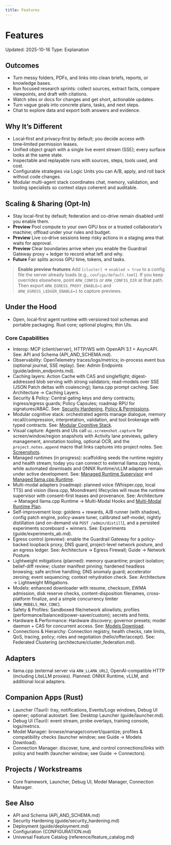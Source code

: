 ```yaml
---
title: Features
---
```


# Features

Updated: 2025-10-16
Type: Explanation

## Outcomes
- Turn messy folders, PDFs, and links into clean briefs, reports, or knowledge bases.
- Run focused research sprints: collect sources, extract facts, compare viewpoints, and draft with citations.
- Watch sites or docs for changes and get short, actionable updates.
- Turn vague goals into concrete plans, tasks, and next steps.
- Chat to explore data and export both answers and evidence.

## Why It’s Different
- Local‑first and privacy‑first by default; you decide access with time‑limited permission leases.
- Unified object graph with a single live event stream (SSE); every surface looks at the same state.
- Inspectable and replayable runs with sources, steps, tools used, and cost.
- Configurable strategies via Logic Units you can A/B, apply, and roll back without code changes.
- Modular multi-agent stack coordinates chat, memory, validation, and tooling specialists so context stays coherent and auditable.

## Scaling & Sharing (Opt‑In)
- Stay local-first by default; federation and co-drive remain disabled until you enable them.
- **Preview** Pool compute to your own GPU box or a trusted collaborator’s machine; offload under your rules and budget.
- **Preview** Live co‑drive sessions keep risky actions in a staging area that waits for approval.
- **Preview** Clear boundaries arrive when you enable the Guardrail Gateway proxy + ledger to record what left and why.
- **Future** Fair splits across GPU time, tokens, and tasks.

> **Enable preview features** Add `[cluster]` → `enabled = true` to a config file the server already loads (e.g., `configs/default.toml`). If you keep overrides elsewhere, point `ARW_CONFIG` or `ARW_CONFIG_DIR` at that path. Then export `ARW_EGRESS_PROXY_ENABLE=1` and `ARW_EGRESS_LEDGER_ENABLE=1` to capture previews.

## Under the Hood
- Open, local‑first agent runtime with versioned tool schemas and portable packaging. Rust core; optional plugins; thin UIs.

### Core Capabilities
- Interop: MCP (client/server), HTTP/WS with OpenAPI 3.1 + AsyncAPI. See: API and Schema (API_AND_SCHEMA.md).
- Observability: OpenTelemetry traces/logs/metrics; in-process event bus (optional journal, SSE replay). See: Admin Endpoints (guide/admin_endpoints.md).
- Caching layers: Action Cache with CAS and singleflight; digest-addressed blob serving with strong validators; read-models over SSE (JSON Patch deltas with coalescing); llama.cpp prompt caching. See: Architecture → Caching Layers.
- Security & Policy: Central gating keys and deny contracts; ingress/egress guards; Policy Capsules; roadmap RPU for signatures/ABAC. See: [Security Hardening](guide/security_hardening.md), [Policy & Permissions](guide/policy_permissions.md).
- Modular cognitive stack: orchestrated agents manage dialogue, memory recall/compression, interpretation, validation, and tool brokerage with typed contracts. See: [Modular Cognitive Stack](architecture/modular_cognitive_stack.md).
- Visual capture: Agents and UIs call `ui.screenshot.capture` for screen/window/region snapshots with Activity lane previews, gallery management, annotation tooling, optional OCR, and the `project.notes.append` macro that links captures into project notes. See: [Screenshots](guide/screenshots.md).
- Managed runtimes (in progress): scaffolding seeds the runtime registry and health stream; today you can connect to external llama.cpp hosts, while automated downloads and ONNX Runtime/vLLM adapters remain under active development. See: [Managed Runtime Supervisor](architecture/managed_runtime_supervisor.md) and [Managed llama.cpp Runtime](architecture/managed_llamacpp_runtime.md).
- Multi-modal adapters (roadmap): planned voice (Whisper.cpp, local TTS) and vision (llava.cpp, Moondream) lifecycles will reuse the runtime supervisor with consent-first leases and provenance. See: Architecture → Managed llama.cpp Runtime → Multi-Modal Hooks and [Multi-Modal Runtime Plan](architecture/multimodal_runtime_plan.md).
- Self-improvement loop: goldens + rewards, A/B runner (with shadow), config patch engine, policy-aware tuner, calibrated self-model, nightly distillation (and on-demand via `POST /admin/distill`), and a persisted experiments scoreboard + winners. See: Experiments (guide/experiments_ab.md).
- Egress control (preview): enable the Guardrail Gateway for a policy-backed loopback proxy, DNS guard, project-level network posture, and an egress ledger. See: Architecture → Egress Firewall; Guide → Network Posture.
- Lightweight mitigations (planned): memory quarantine; project isolation; belief-diff review; cluster manifest pinning; hardened headless browsing; safe archive handling; DNS anomaly guard; accelerator zeroing; event sequencing; context rehydration check. See: Architecture → Lightweight Mitigations.
- Models: enhanced downloader with resume, checksum, EWMA admission, disk reserve checks, content-disposition filenames, cross-platform finalize, and a simple concurrency limiter (`ARW_MODELS_MAX_CONC`).
- Safety & Profiles: Sandboxed file/network allowlists; profiles (performance/balanced/power-saver/custom); secrets and hints.
- Hardware & Performance: Hardware discovery; governor presets; model daemon + CAS for concurrent access. See: [Models Download](guide/models_download.md).
- Connections & Hierarchy: Connection registry, health checks, rate limits, QoS, tracing, policy; roles and negotiation (hello/offer/accept). See: Federated Clustering (architecture/cluster_federation.md).

## Adapters
- llama.cpp (external server via `ARW_LLAMA_URL`), OpenAI-compatible HTTP (including LiteLLM proxies). Planned: ONNX Runtime, vLLM, and additional local adapters.

## Companion Apps (Rust)
- Launcher (Tauri): tray, notifications, Events/Logs windows, Debug UI opener; optional autostart. See: Desktop Launcher (guide/launcher.md).
- Debug UI (Tauri): event stream, probe overlays, training console, logs/metrics.
- Model Manager: browse/manage/convert/quantize; profiles & compatibility checks (launcher window; see Guide → Models Download).
- Connection Manager: discover, tune, and control connections/links with policy and health (launcher window; see Guide → Connectors).

## Projects / Workstreams
- Core framework, Launcher, Debug UI, Model Manager, Connection Manager.

## See Also
- API and Schema (API_AND_SCHEMA.md)
- Security Hardening (guide/security_hardening.md)
- Deployment (guide/deployment.md)
- Configuration (CONFIGURATION.md)
- Universal Feature Catalog (reference/feature_catalog.md)
